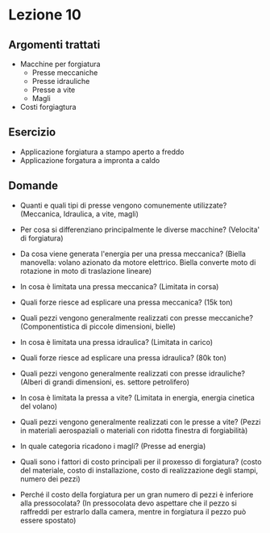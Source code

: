# Lezione 10
## Argomenti trattati
- Macchine per forgiatura
	- Presse meccaniche
	- Presse idrauliche
	- Presse a vite
	- Magli
- Costi forgiagtura

## Esercizio
- Applicazione forgiatura a stampo aperto a freddo
- Applicazione forgatura a impronta a caldo

## Domande
- Quanti e quali tipi di presse vengono comunemente utilizzate? (Meccanica, Idraulica, a vite, magli)
- Per cosa si differenziano principalmente le diverse macchine? (Velocita' di forgiatura)
- Da cosa viene generata l'energia per una pressa meccanica? (Biella manovella: volano azionato da motore elettrico. Biella converte moto di rotazione in moto di traslazione lineare)
- In cosa è limitata una pressa meccanica? (Limitata in corsa)
- Quali forze riesce ad esplicare una pressa meccanica? (15k ton)
- Quali pezzi vengono generalmente realizzati con presse meccaniche? (Componentistica di piccole dimensioni, bielle)
- In cosa è limitata una pressa idraulica? (Limitata in carico)
- Quali forze riesce ad esplicare una pressa idraulica? (80k ton)
- Quali pezzi vengono generalmente realizzati con presse idrauliche? (Alberi di grandi dimensioni, es. settore petrolifero)
- In cosa è limitata la pressa a vite? (Limitata in energia, energia cinetica del volano)
- Quali pezzi vengono generalmente realizzati con le presse a vite? (Pezzi in materiali aerospaziali o materiali con ridotta finestra di forgiabilità)
- In quale categoria ricadono i magli? (Presse ad energia)

- Quali sono i fattori di costo principali per il proxesso di forgiatura? (costo del materiale, costo di installazione, costo di realizzazione degli stampi, numero dei pezzi)

- Perché il costo della forgiatura per un gran numero di pezzi è inferiore alla pressocolata? (In pressocolata devo aspettare che il pezzo si raffreddi per estrarlo dalla camera, mentre in forgiatura il pezzo può essere spostato)